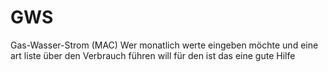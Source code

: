 # GWS
Gas-Wasser-Strom (MAC)
Wer monatlich werte eingeben möchte und eine art liste über den Verbrauch führen will für den ist das eine gute Hilfe
